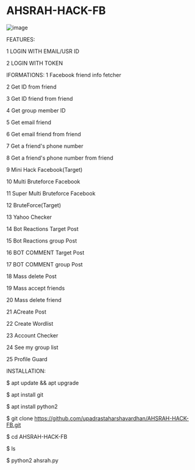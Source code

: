 # AHSRAH-HACK-FB 

![image](https://user-images.githubusercontent.com/62492737/117965843-dd7a7100-b340-11eb-84f7-4c9344ec52a1.png)

FEATURES:
  
1 LOGIN WITH EMAIL/USR ID

2 LOGIN WITH TOKEN

IFORMATIONS:
1 Facebook friend info fetcher

2 Get ID from friend

3 Get ID friend from friend

4 Get group member ID

5 Get email friend

6 Get email friend from friend

7 Get a friend's phone number

8 Get a friend's phone number from friend

9 Mini Hack Facebook(Target)

10 Multi Bruteforce Facebook

11 Super Multi Bruteforce Facebook

12 BruteForce(Target)

13 Yahoo Checker

14 Bot Reactions Target Post

15 Bot Reactions group Post

16 BOT COMMENT Target Post

17 BOT COMMENT group Post

18 Mass delete Post

19 Mass accept friends

20 Mass delete friend

21 ACreate Post

22 Create Wordlist

23 Account Checker

24 See my group list

25 Profile Guard

INSTALLATION:

$ apt update && apt upgrade

$ apt install git

$ apt install python2

$ git clone https://github.com/upadrastaharshavardhan/AHSRAH-HACK-FB.git

$ cd AHSRAH-HACK-FB

$ ls

$ python2 ahsrah.py
